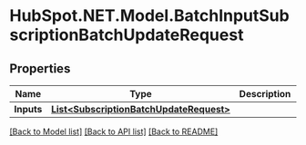 # HubSpot.NET.Model.BatchInputSubscriptionBatchUpdateRequest

## Properties

Name | Type | Description | Notes
------------ | ------------- | ------------- | -------------
**Inputs** | [**List&lt;SubscriptionBatchUpdateRequest&gt;**](SubscriptionBatchUpdateRequest.md) |  | 

[[Back to Model list]](../README.md#documentation-for-models) [[Back to API list]](../README.md#documentation-for-api-endpoints) [[Back to README]](../README.md)

